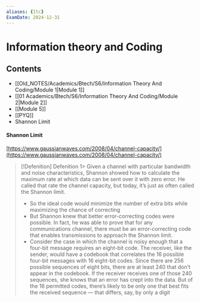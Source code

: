 ```yaml
---
aliases: {Itc}
ExamDate: 2024-12-31
---
```


# Information theory and Coding


## Contents

- [[Old_NOTES/Academics/Btech/S6/Information Theory And Coding/Module 1|Module 1]]
- [[01 Academics/Btech/S6/Information Theory And Coding/Module 2|Module 2]]
- [[Module 5]]
- [[PYQ]]
- Shannon Limit


#### Shannon Limit
[https://www.gaussianwaves.com/2008/04/channel-capacity/](https://www.gaussianwaves.com/2008/04/channel-capacity/)

> [!Defenition] Defenition
1>
Given a channel with particular bandwidth and noise characteristics, Shannon showed how to calculate the maximum rate at which data can be sent over it with zero error. He called that rate the channel capacity, but today, it’s just as often called the Shannon limit.  
> - So the ideal code would minimize the number of extra bits while maximizing the chance of correcting  
> - But Shannon knew that better error-correcting codes were possible. In fact, he was able to prove that for any communications channel, there must be an error-correcting code that enables transmissions to approach the Shannon limit.  
> - Consider the case in which the channel is noisy enough that a four-bit message requires an eight-bit code. The receiver, like the sender, would have a codebook that correlates the 16 possible four-bit messages with 16 eight-bit codes. Since there are 256 possible sequences of eight bits, there are at least 240 that don’t appear in the codebook. If the receiver receives one of those 240 sequences, she knows that an error has crept into the data. But of the 16 permitted codes, there’s likely to be only one that best fits the received sequence — that differs, say, by only a digit
